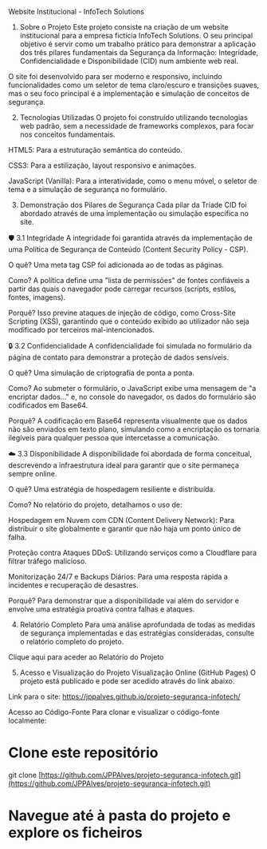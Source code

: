 Website Institucional - InfoTech Solutions
1. Sobre o Projeto
Este projeto consiste na criação de um website institucional para a empresa fictícia InfoTech Solutions. O seu principal objetivo é servir como um trabalho prático para demonstrar a aplicação dos três pilares fundamentais da Segurança da Informação: Integridade, Confidencialidade e Disponibilidade (CID) num ambiente web real.

O site foi desenvolvido para ser moderno e responsivo, incluindo funcionalidades como um seletor de tema claro/escuro e transições suaves, mas o seu foco principal é a implementação e simulação de conceitos de segurança.

2. Tecnologias Utilizadas
O projeto foi construído utilizando tecnologias web padrão, sem a necessidade de frameworks complexos, para focar nos conceitos fundamentais.

HTML5: Para a estruturação semântica do conteúdo.

CSS3: Para a estilização, layout responsivo e animações.

JavaScript (Vanilla): Para a interatividade, como o menu móvel, o seletor de tema e a simulação de segurança no formulário.

3. Demonstração dos Pilares de Segurança
Cada pilar da Tríade CID foi abordado através de uma implementação ou simulação específica no site.

🛡️ 3.1 Integridade
A integridade foi garantida através da implementação de uma Política de Segurança de Conteúdo (Content Security Policy - CSP).

O quê? Uma meta tag CSP foi adicionada ao <head> de todas as páginas.

Como? A política define uma "lista de permissões" de fontes confiáveis a partir das quais o navegador pode carregar recursos (scripts, estilos, fontes, imagens).

Porquê? Isso previne ataques de injeção de código, como Cross-Site Scripting (XSS), garantindo que o conteúdo exibido ao utilizador não seja modificado por terceiros mal-intencionados.

🔒 3.2 Confidencialidade
A confidencialidade foi simulada no formulário da página de contato para demonstrar a proteção de dados sensíveis.

O quê? Uma simulação de criptografia de ponta a ponta.

Como? Ao submeter o formulário, o JavaScript exibe uma mensagem de "a encriptar dados..." e, no console do navegador, os dados do formulário são codificados em Base64.

Porquê? A codificação em Base64 representa visualmente que os dados não são enviados em texto plano, simulando como a encriptação os tornaria ilegíveis para qualquer pessoa que intercetasse a comunicação.

☁️ 3.3 Disponibilidade
A disponibilidade foi abordada de forma conceitual, descrevendo a infraestrutura ideal para garantir que o site permaneça sempre online.

O quê? Uma estratégia de hospedagem resiliente e distribuída.

Como? No relatório do projeto, detalhamos o uso de:

Hospedagem em Nuvem com CDN (Content Delivery Network): Para distribuir o site globalmente e garantir que não haja um ponto único de falha.

Proteção contra Ataques DDoS: Utilizando serviços como a Cloudflare para filtrar tráfego malicioso.

Monitorização 24/7 e Backups Diários: Para uma resposta rápida a incidentes e recuperação de desastres.

Porquê? Para demonstrar que a disponibilidade vai além do servidor e envolve uma estratégia proativa contra falhas e ataques.

4. Relatório Completo
Para uma análise aprofundada de todas as medidas de segurança implementadas e das estratégias consideradas, consulte o relatório completo do projeto.

Clique aqui para aceder ao Relatório do Projeto

5. Acesso e Visualização do Projeto
Visualização Online (GitHub Pages)
O projeto está publicado e pode ser acedido através do link abaixo.

Link para o site: https://jppalves.github.io/projeto-seguranca-infotech/

Acesso ao Código-Fonte
Para clonar e visualizar o código-fonte localmente:

# Clone este repositório
git clone [https://github.com/JPPAlves/projeto-seguranca-infotech.git](https://github.com/JPPAlves/projeto-seguranca-infotech.git)

# Navegue até à pasta do projeto e explore os ficheiros
